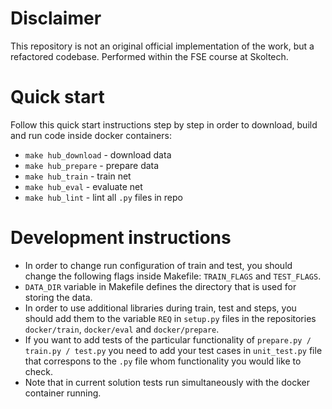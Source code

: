 # Disclaimer
This repository is not an original official implementation of the work, but a refactored codebase. Performed within the FSE course at Skoltech.
# Quick start  
Follow this quick start instructions step by step in order to download, build and run code inside docker containers:

* ```make hub_download``` - download data
* ```make hub_prepare``` - prepare data
* ```make hub_train``` - train net
* ```make hub_eval``` - evaluate net 
* ```make hub_lint``` - lint all ```.py``` files in repo  

# Development instructions
* In order to change run configuration of train and test, you should change the following flags inside Makefile: ```TRAIN_FLAGS``` and ```TEST_FLAGS```.
* ```DATA_DIR``` variable in Makefile defines the directory that is used for storing the data.
* In order to use additional libraries during train, test and steps, you should add them to the variable ```REQ``` in ```setup.py``` files in the repositories ```docker/train```, ```docker/eval``` and ```docker/prepare```.
* If you want to add tests of the particular functionality of ```prepare.py / train.py / test.py``` you need to add your test cases in ```unit_test.py``` file that correspons to the ```.py``` file whom functionality you would like to check.
* Note that in current solution tests run simultaneously with the docker container running.  
